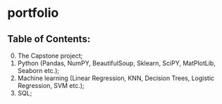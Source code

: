 # portfolio  
## Table of Contents:
0. The Capstone project;
1. Python (Pandas, NumPY, BeautifulSoup, Sklearn, SciPY, MatPlotLib, Seaborn etc.);
2. Machine learning (Linear Regression, KNN, Decision Trees, Logistic Regression, SVM etc.);
3. SQL;
